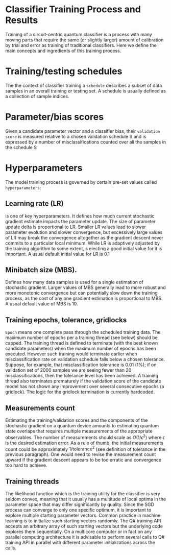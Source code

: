 

# Classifier Training Process and Results

Training of a circuit-centric quantum classifier is a process with many moving parts that require the same (or slightly larger) amount of
calibration by trial and error as training of traditional classifiers. Here we define the main concepts and ingredients of this training process. 

# Training/testing schedules
The the context of classifier training a `schedule` describes a subset of data samples in an overall training or testing set. A schedule is usually defined as a
collection of sample indices.

# Parameter/bias scores
Given a candidate parameter vector and a classifier bias, their `validation score` is measured relative to a chosen validation schedule S and is expressed by a number of misclassifications
 counted over all the samples in the schedule S


# Hyperparameters
The model training process is governed by certain pre-set values called `hyperparameters`:

## Learning rate (LR) 

is one of key hyperparameters. It defines how much current stochastic gradient estimate impacts the parameter update. The size of parameter update delta is 
proportional to LR. Smaller LR values lead to slower parameter evolution and slower convergence, but excessively large values of LR may break the convergence 
altogether as the gradient descent never commits to a particular local minimum. While LR is adaptively adjusted by the training algorithm to some extent, s
electing a good initial value for it is important. A usual default initial value for LR is 0.1

## Minibatch size (MBS). 

Defines how many data samples is used for a single estimation of stochastic gradient. Larger values of MBS generally lead to more robust and more monotonic 
convergence but can potentially slow down the training process, as the cost of any one gradient estimation is proportional to MBS. 
A usual default value of MBS is 10.


## Training epochs, tolerance, gridlocks

`Epoch` means one complete pass through the scheduled training data. The maximum number of epochs per a training thread (see below) should be capped. 
The training thread is defined to terminate (with the best known candidate parameters) when the maximum number of epochs has been executed. However such training
 would terminate earlier when misclassification rate on validation schedule falls below a chosen tolerance. Suppose, for example, that misclassification tolerance
 is 0.01 (1%); if on validation set of 2000 samples we are seeing fewer than 20 misclassifications, then the tolerance level has been achieved. A training thread
 also terminates prematurely if the validation score of the candidate model has not shown any improvement over several consecutive epochs (a gridlock). The logic
 for the gridlock termination is currently hardcoded.

## Measurements count

Estimating the training/validation scores and the components of the stochastic gradient on a quantum device amounts to estimating quantum state overlaps that requires multiple 
measurements of the appropriate observables. The number of measurements should scale as $O(1/\epsilon^2)$ where $\epsilon$ is the desired estimation error.
As a rule of thumb, the initial measurements count could be approximately $1/\mbox{tolerance}^2$ (see definition of tolerance in the previous paragraph). One
would need to revise the measurement count upward if the gradient descent appears to be too erratic and convergence too hard to achieve.

## Training threads

The likelihood function which is the training utility for the classifier is very seldom convex, meaning that it usually has a multitude of local optima 
in the parameter space that may differ significantly by quality. Since the SGD process can converge to only one specific optimum, it is important to explore 
multiple starting parameter vectors. Common practice in machine learning is to initialize such starting vectors randomly. The Q# training API accepts an 
arbitrary array of such starting vectors but the underlying code explores them sequentially. On a multicore computer or in fact on any parallel computing 
architecture it is advisable to perform several calls to Q# training API in parallel with different parameter initializations across the calls.